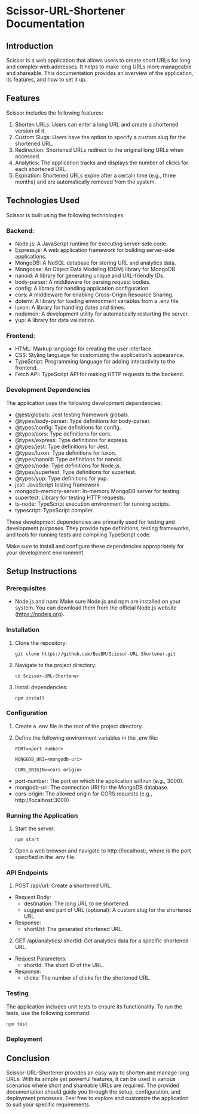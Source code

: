 # Scissor-URL-Shortener Documentation

## Introduction
Scissor is a web application that allows users to create short URLs for long and complex web addresses. It helps to make long URLs more manageable and shareable. This documentation provides an overview of the application, its features, and how to set it up.

## Features
Scissor includes the following features:

1. Shorten URLs: Users can enter a long URL and create a shortened version of it.
2. Custom Slugs: Users have the option to specify a custom slug for the shortened URL.
3. Redirection: Shortened URLs redirect to the original long URLs when accessed.
4. Analytics: The application tracks and displays the number of clicks for each shortened URL.
5. Expiration: Shortened URLs expire after a certain time (e.g., three months) and are automatically removed from the system.

## Technologies Used
Scissor is built using the following technologies:

### Backend:
- Node.js: A JavaScript runtime for executing server-side code.
- Express.js: A web application framework for building server-side applications.
- MongoDB: A NoSQL database for storing URL and analytics data.
- Mongoose: An Object Data Modeling (ODM) library for MongoDB.
- nanoid: A library for generating unique and URL-friendly IDs.
- body-parser: A middleware for parsing request bodies.
- config: A library for handling application configuration.
- cors: A middleware for enabling Cross-Origin Resource Sharing.
- dotenv: A library for loading environment variables from a .env file.
- luxon: A library for handling dates and times.
- nodemon: A development utility for automatically restarting the server.
- yup: A library for data validation.

### Frontend:
- HTML: Markup language for creating the user interface.
- CSS: Styling language for customizing the application's appearance.
- TypeScript: Programming language for adding interactivity to the frontend.
- Fetch API: TypeScript API for making HTTP requests to the backend.

### Development Dependencies
The application uses the following development dependencies:
- @jest/globals: Jest testing framework globals.
- @types/body-parser: Type definitions for body-parser.
- @types/config: Type definitions for config.
- @types/cors: Type definitions for cors.
- @types/express: Type definitions for express.
- @types/jest: Type definitions for Jest.
- @types/luxon: Type definitions for luxon.
- @types/nanoid: Type definitions for nanoid.
- @types/node: Type definitions for Node.js.
- @types/supertest: Type definitions for supertest.
- @types/yup: Type definitions for yup.
- jest: JavaScript testing framework.
- mongodb-memory-server: In-memory MongoDB server for testing.
- supertest: Library for testing HTTP requests.
- ts-node: TypeScript execution environment for running scripts.
- typescript: TypeScript compiler.

These development dependencies are primarily used for testing and development purposes. They provide type definitions, testing frameworks, and tools for running tests and compiling TypeScript code.

Make sure to install and configure these dependencies appropriately for your development environment.

## Setup Instructions
### Prerequisites
- Node.js and npm: Make sure Node.js and npm are installed on your system. You can download them from the official Node.js website (https://nodejs.org).

### Installation
1. Clone the repository:

    ```git clone https://github.com/BeeBM/Scissor-URL-Shortener.git```
2. Navigate to the project directory:
   
    ```cd Scissor-URL-Shortener```
3. Install dependencies:
   
    ```npm install```

### Configuration
1. Create a .env file in the root of the project directory.
2. Define the following environment variables in the .env file:
   
    ```PORT=<port-number>```

    ```MONGODB_URI=<mongodb-uri>```

    ```CORS_ORIGIN=<cors-origin>```
 - port-number: The port on which the application will run (e.g., 3000).
 - mongodb-uri: The connection URI for the MongoDB database.
 - cors-origin: The allowed origin for CORS requests (e.g., http://localhost:3000)

### Running the Application
1. Start the server:
    
    ```npm start```
2. Open a web browser and navigate to http://localhost:<port-number>, where <port-number> is the port specified in the .env file.

### API Endpoints
1. POST /api/url: Create a shortened URL.
 - Request Body:
    - destination: The long URL to be shortened.
    - suggest end part of URL (optional): A custom slug for the shortened URL.
 - Response:
    - shortUrl: The generated shortened URL.
2. GET /api/analytics/:shortId: Get analytics data for a specific shortened URL.
 - Request Parameters:
    - shortId: The short ID of the URL.
 - Response:
    - clicks: The number of clicks for the shortened URL.

### Testing
The application includes unit tests to ensure its functionality. To run the tests, use the following command:
    
  ```npm test```

### Deployment

## Conclusion
Scissor-URL-Shortener provides an easy way to shorten and manage long URLs. With its simple yet powerful features, it can be used in various scenarios where short and shareable URLs are required. The provided documentation should guide you through the setup, configuration, and deployment processes. Feel free to explore and customize the application to suit your specific requirements.
